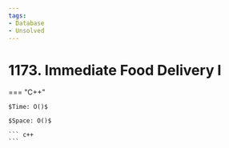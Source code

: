 ```yaml
---
tags:
- Database
- Unsolved
---
```



# 1173. Immediate Food Delivery I

=== "C++"

    $Time: O()$

    $Space: O()$

    ``` c++
    ```